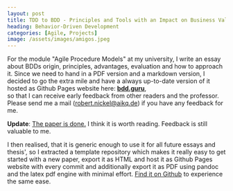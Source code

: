 ```yaml
---
layout: post
title: TDD to BDD - Principles and Tools with an Impact on Business Value and Communications
heading: Behavior-Driven Development
categories: [Agile, Projects]
image: /assets/images/amigos.jpeg
---
```

For the module "Agile Procedure Models" at my university, I write an essay about BDDs origin, principles, advantages, evaluation and how to approach it. Since we need to hand in a PDF version and a markdown version, I decided to go the extra mile and have a always up-to-date version of it hosted as Github Pages website here: **[bdd.guru](https://bdd.guru)**,  
so that I can receive early feedback from other readers and the professor. Please send me a mail (robert.nickel@aikq.de) if you have any feedback for me.  
  
**Update**: [The paper is done.](https://github.com/Robert-Nickel/bdd.guru/blob/master/00_Nickel_BDD.pdf) I think it is worth reading. Feedback is still valuable to me.  
  
I then realised, that it is generic enough to use it for all future essays and thesis', so I extracted a template repository which makes it really easy to get started with a new paper, export it as HTML and host it as Github Pages website with every commit and additionally export it as PDF using pandoc and the latex pdf engine with minimal effort. [Find it on Github](https://github.com/Robert-Nickel/paper) to experience the same ease.
  